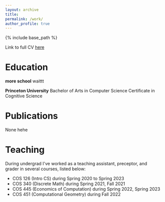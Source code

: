 ```yaml
---
layout: archive
title:
permalink: /work/
author_profile: true
---
```

{% include base_path %}

Link to full CV  <a href="https://youtube.com/shorts/NCoI4DXU5TE?feature=share" target="_blank">here</a>


Education
======
**more school**
waittt

**Princeton University**
Bachelor of Arts in Computer Science
Certificate in Cognitive Science

Publications
======
None hehe

Teaching
======
During undergrad I've worked as a teaching assistant, preceptor, and grader in several courses, listed below:
- COS 126 (Intro CS) during Spring 2020 to Spring 2023
- COS 340 (Discrete Math) during Spring 2021, Fall 2021
- COS 445 (Economics of Computation) during Spring 2022, Spring 2023
- COS 451 (Computational Geometry) during Fall 2022

